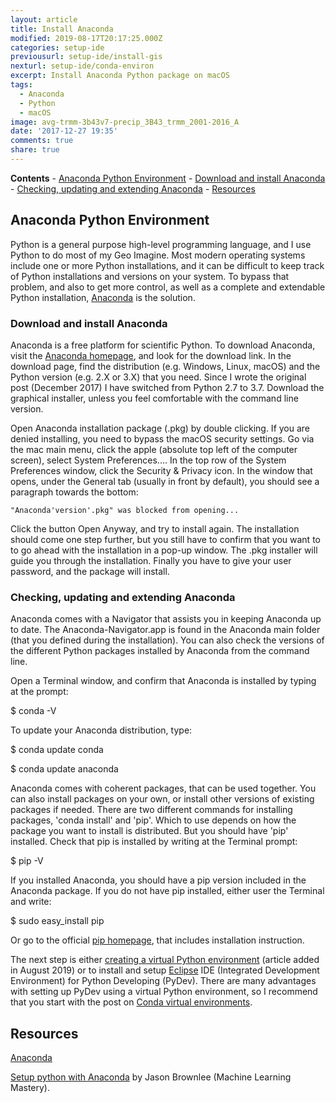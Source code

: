 ```yaml
---
layout: article
title: Install Anaconda
modified: 2019-08-17T20:17:25.000Z
categories: setup-ide
previousurl: setup-ide/install-gis
nexturl: setup-ide/conda-environ
excerpt: Install Anaconda Python package on macOS
tags:
  - Anaconda
  - Python
  - macOS
image: avg-trmm-3b43v7-precip_3B43_trmm_2001-2016_A
date: '2017-12-27 19:35'
comments: true
share: true
---
```


**Contents**
	- [Anaconda Python Environment](#anaconda-python-environment)
		- [Download and install Anaconda](#download-and-install-anaconda)
		- [Checking, updating and extending Anaconda](#checking-updating-and-extending-anaconda)
	- [Resources](#resources)

## Anaconda Python Environment
Python is a general purpose high-level programming language, and I use Python to do most of my Geo Imagine. Most modern operating systems include one or more Python installations, and it can be difficult to keep track of Python installations and versions on your system. To bypass that problem, and also to get more control, as well as a complete and extendable Python installation, [Anaconda](https://anaconda.org) is the solution.

### Download and install Anaconda

Anaconda is a free platform for scientific Python. To download Anaconda, visit the [Anaconda homepage](https://www.anaconda.com), and look for the download link. In the download page, find the distribution (e.g. Windows, Linux, macOS) and the Python version (e.g. 2.X or 3.X) that you need. Since I wrote the original post (December 2017) I have switched from Python 2.7 to 3.7. Download the graphical installer, unless you feel comfortable with the command line version.

Open Anaconda installation package (<span class='file'>.pkg</span>) by double clicking. If you are denied installing, you need to bypass the macOS security settings. Go via the mac main menu, click the apple (absolute top left of the computer screen), select <span class='finder'>System Preferences...</span>. In the top row of the <span class='tab'>System Preferences</span> window, click the Security & Privacy icon. In the window that opens, under the <span class='tab'>General</span> tab (usually in front by default), you should see a paragraph towards the bottom:
```
"Anaconda'version'.pkg" was blocked from opening...
```
Click the button <span class='button'>Open Anyway</span>, and try to install again. The installation should come one step further, but you still have to confirm that you want to to go ahead with the installation in a pop-up window. The <span class='file'>.pkg</span> installer will guide you through the installation. Finally you have to give your user password, and the package will install.

### Checking, updating and extending Anaconda

Anaconda comes with a Navigator that assists you in keeping Anaconda up to date. The <span class='app'>Anaconda-Navigator.app</span> is found in the Anaconda main folder (that you defined during the installation). You can also check the versions of the different Python packages installed by Anaconda from the command line.

Open a <span class='app'>Terminal</span> window, and confirm that Anaconda is installed by typing at the prompt:

<span class='terminal'>$ conda -V</span>

To update your Anaconda distribution, type:

<span class='terminal'>$ conda update conda</span>

<span class='terminal'>$ conda update anaconda</span>

Anaconda comes with coherent packages, that can be used together. You can also install packages on your own, or install other versions of existing packages if needed. There are two different commands for installing packages, 'conda install' and 'pip'. Which to use depends on how the package you want to install is distributed. But you should have 'pip' installed. Check that pip is installed by writing at the Terminal prompt:

<span class='terminal'>$ pip -V</span>

If you installed Anaconda, you should have a pip version included in the Anaconda package. If you do not have pip installed, either user the Terminal and write:

<span class='terminal'>$ sudo easy_install pip</span>

Or go to the official [pip homepage](https://pip.pypa.io), that includes installation instruction.

The next step is either [creating a virtual Python environment](../conda-environ/) (article added in August 2019) or to install and setup [<span class='app'>Eclipse</span>](../install-eclipse) IDE (Integrated Development Environment) for Python Developing (PyDev). There are many advantages with setting up PyDev using a virtual Python environment, so I recommend that you start with the post on [Conda virtual environments](../conda-environ/).

## Resources

[Anaconda](https://www.anaconda.com)

[Setup python with Anaconda](https://machinelearningmastery.com/setup-python-environment-machine-learning-deep-learning-anaconda/) by Jason Brownlee (Machine Learning Mastery).
